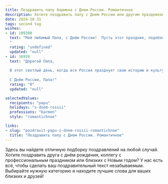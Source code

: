 ```yaml
---
title: Поздравить папу бармена с Днем России. Романтичное
description: Хотите поздравить папу с Днем России или другим праздником? Наш ИИ создаст незабываемое поздравление, а вы обязательно выделитесь среди других.  
date: 2024-10-31
tags: second tag
wishes:
- id: 109380
  text: "Мой любимый Папа, с Днём России!  Пусть этот праздник, подобно самому изысканному коктейлю, смешает для тебя  радость, гордость и любовь к нашей Родине.  Пусть каждый день твоей жизни, как мастерски приготовленный тобой напиток, будет наполнен  яркими красками, неповторимым вкусом и  искрящимся счастьем.  Я люблю тебя!
  "
  rating: "undefined"
  updated: "null"
- id: 16926
  text: "Дорогой Папа,
  
  В этот светлый день, когда вся Россия празднует свою историю и культуру, я хочу поздравить тебя, мой дорогой Бармен, с Днём России. Твоя профессия, наполненная творчеством и гостеприимством, делает каждый день особенным и радостным для многих. Пусть этот праздник принесёт тебе не только радость и вдохновение, но и новые яркие впечатления, которые станут ещё одним вкусом в твоём уникальном коктейле жизни.
  
  С Днём России, Папа!"
  rating: "0"
  updated: "null"

selectedValues:
  recipients: "papu"
  holidays: "s-dnem-rossii"
  professions: "barmen"
  style: "romantichnoe"

links:
- slug: "pozdravit-papu-s-dnem-rossii-romantichnoe"
  title: "Поздравить папу с Днем России. Романтичное"
---
```


Здесь вы найдете отличную подборку поздравлений на любой случай. 
Хотите поздравить друга с днём рождения, коллегу с профессиональным праздником или близких с Новым годом? У нас есть всё, чтобы сделать ваш поздравительный текст незабываемым. Выбирайте нужную категорию и находите лучшие слова для ваших близких и друзей!
